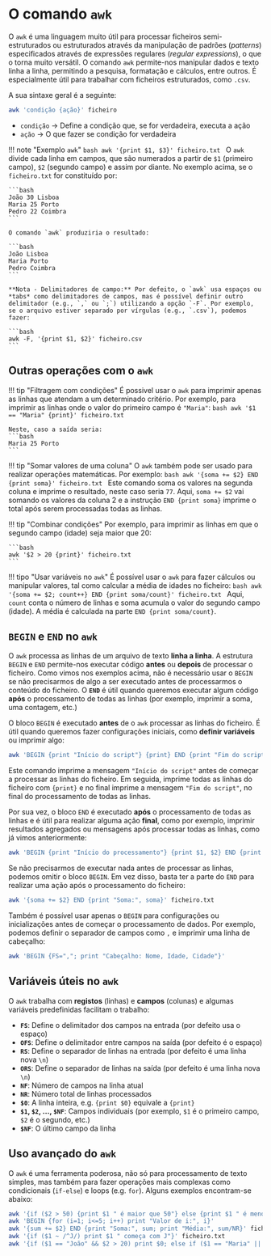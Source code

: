 # O comando `awk`

O `awk` é uma linguagem muito útil para processar ficheiros semi-estruturados ou estruturados através da manipulação de padrões (*patterns*) especificados através de expressões regulares (*regular expressions*), o que o torna muito versátil.
O comando `awk` permite-nos manipular dados e texto linha a linha, permitindo a pesquisa, formatação e cálculos, entre outros. É especialmente útil para trabalhar com ficheiros estruturados, como `.csv`.

A sua sintaxe geral é a seguinte:

```bash
awk 'condição {ação}' ficheiro
```

- `condição` →  Define a condição que, se for verdadeira, executa a ação
- `ação` → O que fazer se condição for verdadeira

!!! note "Exemplo `awk`"
    ```bash
    awk '{print $1, $3}' ficheiro.txt
    ```
    O `awk` divide cada linha em campos, que são numerados a partir de `$1` (primeiro campo), `$2` (segundo campo) e assim por diante. No exemplo acima, se o `ficheiro.txt` for constituído por:

    ```bash
    João 30 Lisboa
    Maria 25 Porto
    Pedro 22 Coimbra
    ```

    O comando `awk` produziria o resultado:

    ```bash
    João Lisboa
    Maria Porto
    Pedro Coimbra
    ```

    **Nota - Delimitadores de campo:** Por defeito, o `awk` usa espaços ou *tabs* como delimitadores de campos, mas é possível definir outro delimitador (e.g., `,` ou `;`) utilizando a opção `-F`. Por exemplo, se o arquivo estiver separado por vírgulas (e.g., `.csv`), podemos fazer:

    ```bash
    awk -F, '{print $1, $2}' ficheiro.csv
    ```

## Outras operações com o `awk`

!!! tip "Filtragem com condições"
    É possivel usar o `awk` para imprimir apenas as linhas que atendam a um determinado critério. Por exemplo, para imprimir as linhas onde o valor do primeiro campo é `"Maria"`:
    ```bash
    awk '$1 == "Maria" {print}' ficheiro.txt
    ```

    Neste, caso a saída seria:
    ```bash
    Maria 25 Porto
    ```

!!! tip "Somar valores de uma coluna"
    O `awk` também pode ser usado para realizar operações matemáticas. Por exemplo:
    ```bash
    awk '{soma += $2} END {print soma}' ficheiro.txt
    ```
    Este comando soma os valores na segunda coluna e imprime o resultado, neste caso seria `77`. Aqui, `soma += $2` vai somando os valores da coluna 2 e a instrução `END {print soma}` imprime o total após serem processadas todas as linhas.

!!! tip "Combinar condições"
    Por exemplo, para imprimir as linhas em que o segundo campo (idade) seja maior que 20:

    ```bash
    awk '$2 > 20 {print}' ficheiro.txt
    ```

!!! tipo "Usar variáveis no `awk`"
    É possível usar o `awk` para fazer cálculos ou manipular valores, tal como calcular a média de idades no ficheiro:
    ```bash
    awk '{soma += $2; count++} END {print soma/count}' ficheiro.txt
    ```
    Aqui, `count` conta o número de linhas e soma acumula o valor do segundo campo (idade). A média é calculada na parte `END {print soma/count}`.

## `BEGIN` e `END` no `awk`

O `awk` processa as linhas de um arquivo de texto **linha a linha**. A estrutura `BEGIN` e `END` permite-nos executar  código **antes** ou **depois** de processar o ficheiro. Como vimos nos exemplos acima, não é necessário usar o `BEGIN` se não precisarmos de algo a ser executado antes de processarmos o conteúdo do ficheiro. O **`END`** é útil quando queremos executar algum código **após** o processamento de todas as linhas (por exemplo, imprimir a soma, uma contagem, etc.)

O bloco `BEGIN` é executado **antes** de o `awk` processar as linhas do ficheiro. É útil quando queremos fazer configurações iniciais, como **definir variáveis** ou imprimir algo:

```bash
awk 'BEGIN {print "Início do script"} {print} END {print "Fim do script"}' ficheiro.txt
```

Este comando imprime a mensagem `"Início do script"` antes de começar a processar as linhas do ficheiro. Em seguida, imprime todas as linhas do ficheiro com `{print}` e no final imprime a mensagem `"Fim do script"`, no final do processamento de todas as linhas.

Por sua vez, o bloco `END` é executado **após** o processamento de todas as linhas e é útil para realizar alguma ação **final**, como por exemplo, imprimir resultados agregados ou mensagens após processar todas as linhas, como já vimos anteriormente:

```bash
awk 'BEGIN {print "Início do processamento"} {print $1, $2} END {print "Processamento completo"}' ficheiro.txt
```
Se não precisarmos de executar nada antes de processar as linhas, podemos omitir o bloco `BEGIN`. Em vez disso, basta ter a parte do `END` para realizar uma ação após o processamento do ficheiro:

```bash
awk '{soma += $2} END {print "Soma:", soma}' ficheiro.txt
```

Também é possível usar apenas o `BEGIN` para configurações ou inicializações antes de começar o processamento de dados. Por exemplo, podemos definir o separador de campos como `,` e imprimir uma linha de cabeçalho:

```bash
awk 'BEGIN {FS=","; print "Cabeçalho: Nome, Idade, Cidade"}'
```

## Variáveis úteis no `awk`
O `awk` trabalha com **registos** (linhas) e **campos** (colunas) e algumas variáveis predefinidas facilitam o trabalho:

- **`FS`**: Define o delimitador dos campos na entrada (por defeito usa o espaço)
- **`OFS`**: Define o delimitador entre campos na saída (por defeito é o espaço)
- **`RS`**: Define o separador de linhas na entrada (por defeito é uma linha nova `\n`)
- **`ORS`**: Define o separador de linhas na saída (por defeito é uma linha nova `\n`)
- **`NF`**: Número de campos na linha atual
- **`NR`**: Número total de linhas processados
- **`$0`**: A linha inteira, e.g. `{print $0}` equivale a `{print}`
- **`$1`, `$2`, ..., `$NF`**: Campos individuais (por exemplo, `$1` é o primeiro campo, `$2` é o segundo, etc.)
- **`$NF`**: O último campo da linha


## **Uso avançado do `awk`**
O `awk` é uma ferramenta poderosa, não só para processamento de texto simples, mas também para fazer operações mais complexas como condicionais (`if-else`) e loops (e.g. `for`). Alguns exemplos encontram-se abaixo:


```bash
awk '{if ($2 > 50) {print $1 " é maior que 50"} else {print $1 " é menor ou igual a 50"}}' ficheiro.txt
awk 'BEGIN {for (i=1; i<=5; i++) print "Valor de i:", i}' 
awk '{sum += $2} END {print "Soma:", sum; print "Média:", sum/NR}' ficheiro.txt
awk '{if ($1 ~ /^J/) print $1 " começa com J"}' ficheiro.txt
awk '{if ($1 == "João" && $2 > 20) print $0; else if ($1 == "Maria" || $2 < 25) print $0}' ficheiro.txt
```